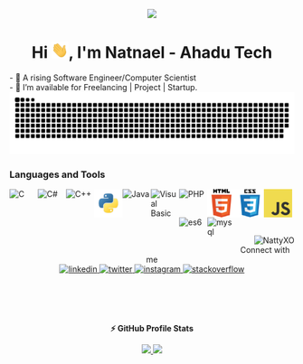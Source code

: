 <p align="center">
  <img src="https://github.com/thompsonemerson/thompsonemerson/raw/master/cover-thompson.png" height="200"/>
</p>

<h1 align="center">Hi <img src="https://raw.githubusercontent.com/ABSphreak/ABSphreak/master/gifs/Hi.gif" width="30px">, I'm Natnael - Ahadu Tech</h1>
- 🔭 A rising Software Engineer/Computer Scientist
<br>
- 🤝 I’m available for Freelancing | Project | Startup.

<div align="center">
  <img  src="https://github.com/1999AZZAR/1999AZZAR/blob/main/resources/img/grid-snake.svg"
       alt="snake"/></a>
</div>

### Languages and Tools

<a href="https://github.com/NattyXO/alx-low_level_programming">
  <img align="left" alt="C" width="50px" src="https://cdn.iconscout.com/icon/free/png-512/c-programming-569564.png" />
</a>
<a href="https://github.com/NattyXO/Barcode-QR-Generator">
  <img align="left" alt="C#" width="50px" src="https://cdn3d.iconscout.com/3d/free/thumb/free-c-sharp-9294854-7577997.png" />
</a>
<a href="https://github.com/NattyXO/SnakeGame">
  <img align="left" alt="C++" width="50px" src="https://cdn3d.iconscout.com/3d/free/thumb/free-c-language-logo-6563484-5453029.png" />
</a>
<a href="https://github.com/NattyXO/alx-higher_level_programming">
  <img align="left" alt="Python" width="50px" src="https://raw.githubusercontent.com/github/explore/80688e429a7d4ef2fca1e82350fe8e3517d3494d/topics/python/python.png" />
</a>

<a href="https://github.com/NattyXO/Tic-Tac-Toe-Offline-Game-For-ALX">
  <img align="left" alt="Java" width="50px" src="https://cdn3d.iconscout.com/3d/free/thumb/free-java-9294874-7578017.png" />
</a>

<a href="https://github.com/NattyXO/Scientific-calculator">
  <img align="left" alt="Visual Basic" width="50px" src="https://logodix.com/download/1769993.jpg" />
</a>

<a href="https://github.com/NattyXO/Webstack---Portfolio-Project">
  <img align="left" alt="PHP" width="50px" src="https://cdn3d.iconscout.com/3d/free/thumb/free-php-9294883-7578026.png" />
</a>
<a href="https://github.com/NattyXO/AirBnB_clone_v3">
  <img align="left" alt="html" width="50px" src="https://raw.githubusercontent.com/github/explore/80688e429a7d4ef2fca1e82350fe8e3517d3494d/topics/html/html.png" />
</a>
<a href="https://github.com/NattyXO/AirBnB_clone_v3">
  <img align="left" alt="css" width="50px" src="https://raw.githubusercontent.com/github/explore/80688e429a7d4ef2fca1e82350fe8e3517d3494d/topics/css/css.png" />
</a>
<a href="https://github.com/NattyXO/alx-backend-javascript">
  <img align="left" alt="JS" width="50px" src="https://raw.githubusercontent.com/github/explore/80688e429a7d4ef2fca1e82350fe8e3517d3494d/topics/javascript/javascript.png" />
</a>
<a href="https://github.com/NattyXO/alx-backend-javascript">
  <img align="left" alt="es6" width="50px" src="https://codus.acyclique.com/wp-content/uploads/2017/11/ES6-JS.png" />
</a>

<a href="">
  <img align="left" alt="mysql" width="50px" height="50px" src="https://kinsta.com/fr/wp-content/uploads/sites/4/2019/04/logo-mysql-1.svg" />
</a>

<br>
<br>
<br>
<br>
<p><img align="right" src="https://github-readme-streak-stats.herokuapp.com/?user=NattyXO&" alt="NattyXO" /></p>
<br>

<div align="center">Connect with me</div>  
<div align="center">
<a href="https://www.linkedin.com/in/natnael-bizuneh-zenebe/" target="_blank">
<img src=https://img.shields.io/badge/linkedin-%231E77B5.svg?&style=for-the-badge&logo=linkedin&logoColor=white alt=linkedin style="margin-bottom: 5px;" />

</a>
<a href="https://www.youtube.com/c/AhaduTech" target="_blank">
<img src=https://img.shields.io/youtube/channel/subscribers/UCZ0kLcM30JbqMDzqjjdRibg?style=social alt=twitter style="margin-bottom: 5px;" />
</a>
<a href="https://www.instagram.com/ahadu_tech/" target="_blank">
<img src=https://img.shields.io/badge/instagram-%23000000.svg?&style=for-the-badge&logo=instagram&logoColor=white alt=instagram style="margin-bottom: 5px;" />
</a>

<a href="https://stackoverflow.com/users/20922547/natnael-bizuneh" target="_blank">
<img src=https://img.shields.io/badge/stackoverflow-%23F28032.svg?&style=for-the-badge&logo=stackoverflow&logoColor=white alt=stackoverflow style="margin-bottom: 5px;" />
</a>  
<br>  
<br><br>  
<br>
<br>

**:zap: GitHub Profile Stats**
<p align="center">
<a href="https://github.com/nattyxo">
  <img height="180em" src="https://github-readme-stats-eight-theta.vercel.app/api?username=mrnazu&show_icons=true&theme=algolia&include_all_commits=true&count_private=true"/>
  <img height="180em" src="https://github-readme-stats-eight-theta.vercel.app/api/top-langs/?username=mrnazu&layout=compact&langs_count=8&theme=algolia"/>
</a>
</p>
</div>  
  
<br>  
<br>
